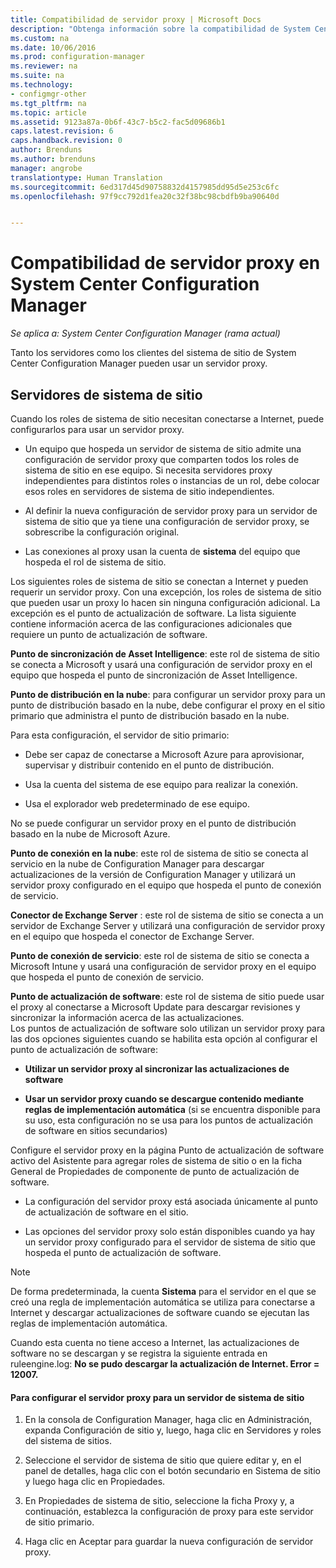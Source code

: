 ```yaml
---
title: Compatibilidad de servidor proxy | Microsoft Docs
description: "Obtenga información sobre la compatibilidad de System Center Configuration Manager con los servidores proxy que usan los servidores y los clientes del sistema de sitio."
ms.custom: na
ms.date: 10/06/2016
ms.prod: configuration-manager
ms.reviewer: na
ms.suite: na
ms.technology:
- configmgr-other
ms.tgt_pltfrm: na
ms.topic: article
ms.assetid: 9123a87a-0b6f-43c7-b5c2-fac5d09686b1
caps.latest.revision: 6
caps.handback.revision: 0
author: Brenduns
ms.author: brenduns
manager: angrobe
translationtype: Human Translation
ms.sourcegitcommit: 6ed317d45d90758832d4157985dd95d5e253c6fc
ms.openlocfilehash: 97f9cc792d1fea20c32f38bc98cbdfb9ba90640d


---
```

# <a name="proxy-server-support-in-system-center-configuration-manager"></a>Compatibilidad de servidor proxy en System Center Configuration Manager

*Se aplica a: System Center Configuration Manager (rama actual)*

Tanto los servidores como los clientes del sistema de sitio de System Center Configuration Manager pueden usar un servidor proxy.  

## <a name="site-system-servers"></a>Servidores de sistema de sitio  
Cuando los roles de sistema de sitio necesitan conectarse a Internet, puede configurarlos para usar un servidor proxy.  

-   Un equipo que hospeda un servidor de sistema de sitio admite una configuración de servidor proxy que comparten todos los roles de sistema de sitio en ese equipo. Si necesita servidores proxy independientes para distintos roles o instancias de un rol, debe colocar esos roles en servidores de sistema de sitio independientes.  

-   Al definir la nueva configuración de servidor proxy para un servidor de sistema de sitio que ya tiene una configuración de servidor proxy, se sobrescribe la configuración original.  

-   Las conexiones al proxy usan la cuenta de **sistema** del equipo que hospeda el rol de sistema de sitio.  

Los siguientes roles de sistema de sitio se conectan a Internet y pueden requerir un servidor proxy.  Con una excepción, los roles de sistema de sitio que pueden usar un proxy lo hacen sin ninguna configuración adicional. La excepción es el punto de actualización de software. La lista siguiente contiene información acerca de las configuraciones adicionales que requiere un punto de actualización de software.  

**Punto de sincronización de Asset Intelligence**: este rol de sistema de sitio se conecta a Microsoft y usará una configuración de servidor proxy en el equipo que hospeda el punto de sincronización de Asset Intelligence.  

**Punto de distribución en la nube**: para configurar un servidor proxy para un punto de distribución basado en la nube, debe configurar el proxy en el sitio primario que administra el punto de distribución basado en la nube.  

Para esta configuración, el servidor de sitio primario:  

-   Debe ser capaz de conectarse a Microsoft Azure para aprovisionar, supervisar y distribuir contenido en el punto de distribución.  

-   Usa la cuenta del sistema de ese equipo para realizar la conexión.  

-   Usa el explorador web predeterminado de ese equipo.  

No se puede configurar un servidor proxy en el punto de distribución basado en la nube de Microsoft Azure.  

**Punto de conexión en la nube**: este rol de sistema de sitio se conecta al servicio en la nube de Configuration Manager para descargar actualizaciones de la versión de Configuration Manager y utilizará un servidor proxy configurado en el equipo que hospeda el punto de conexión de servicio.  

**Conector de Exchange Server** : este rol de sistema de sitio se conecta a un servidor de Exchange Server y utilizará una configuración de servidor proxy en el equipo que hospeda el conector de Exchange Server.  

**Punto de conexión de servicio**: este rol de sistema de sitio se conecta a Microsoft Intune y usará una configuración de servidor proxy en el equipo que hospeda el punto de conexión de servicio.  

**Punto de actualización de software**: este rol de sistema de sitio puede usar el proxy al conectarse a Microsoft Update para descargar revisiones y sincronizar la información acerca de las actualizaciones.   
Los puntos de actualización de software solo utilizan un servidor proxy para las dos opciones siguientes cuando se habilita esta opción al configurar el punto de actualización de software:  

-   **Utilizar un servidor proxy al sincronizar las actualizaciones de software**  

-   **Usar un servidor proxy cuando se descargue contenido mediante reglas de implementación automática** (si se encuentra disponible para su uso, esta configuración no se usa para los puntos de actualización de software en sitios secundarios)  

Configure el servidor proxy en la página Punto de actualización de software activo del Asistente para agregar roles de sistema de sitio o en la ficha General de Propiedades de componente de punto de actualización de software.  

-   La configuración del servidor proxy está asociada únicamente al punto de actualización de software en el sitio.  

-   Las opciones del servidor proxy solo están disponibles cuando ya hay un servidor proxy configurado para el servidor de sistema de sitio que hospeda el punto de actualización de software.  

> [!NOTE]  
>  De forma predeterminada, la cuenta **Sistema** para el servidor en el que se creó una regla de implementación automática se utiliza para conectarse a Internet y descargar actualizaciones de software cuando se ejecutan las reglas de implementación automática.  
>   
>  Cuando esta cuenta no tiene acceso a Internet, las actualizaciones de software no se descargan y se registra la siguiente entrada en ruleengine.log: **No se pudo descargar la actualización de Internet. Error = 12007.**  

#### <a name="to-configure-the-proxy-server-for-a-site-system-server"></a>Para configurar el servidor proxy para un servidor de sistema de sitio  

1.  En la consola de Configuration Manager, haga clic en Administración, expanda Configuración de sitio y, luego, haga clic en Servidores y roles del sistema de sitios.  

2.  Seleccione el servidor de sistema de sitio que quiere editar y, en el panel de detalles, haga clic con el botón secundario en Sistema de sitio y luego haga clic en Propiedades.  

3.  En Propiedades de sistema de sitio, seleccione la ficha Proxy y, a continuación, establezca la configuración de proxy para este servidor de sitio primario.  

4.  Haga clic en Aceptar para guardar la nueva configuración de servidor proxy.  



<!--HONumber=Dec16_HO3-->


